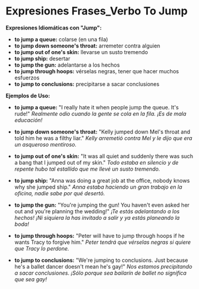 # Expresiones Frases_Verbo To Jump



**Expresiones Idiomáticas con "Jump":**

*   **to jump a queue:** colarse (en una fila)
*   **to jump down someone's throat:** arremeter contra alguien
*   **to jump out of one's skin:** llevarse un susto tremendo
*   **to jump ship:** desertar
*   **to jump the gun:** adelantarse a los hechos
*   **to jump through hoops:** vérselas negras, tener que hacer muchos esfuerzos
*   **to jump to conclusions:** precipitarse a sacar conclusiones

**Ejemplos de Uso:**

*   **to jump a queue:** "I really hate it when people jump the queue. It's rude!"    *Realmente odio cuando la gente se cola en la fila. ¡Es de mala educación!*

*   **to jump down someone's throat:** "Kelly jumped down Mel's throat and told him he was a filthy liar."    *Kelly arremetió contra Mel y le dijo que era un asqueroso mentiroso.*

*   **to jump out of one's skin:** "It was all quiet and suddenly there was such a bang that I jumped out of my skin."    *Todo estaba en silencio y de repente hubo tal estallido que me llevé un susto tremendo.*

*   **to jump ship:** "Anna was doing a great job at the office, nobody knows why she jumped ship."    *Anna estaba haciendo un gran trabajo en la oficina, nadie sabe por qué desertó.*

*   **to jump the gun:** "You're jumping the gun! You haven't even asked her out and you're planning the wedding!"    *¡Te estás adelantando a los hechos! ¡Ni siquiera la has invitado a salir y ya estás planeando la boda!*

*   **to jump through hoops:** "Peter will have to jump through hoops if he wants Tracy to forgive him."    *Peter tendrá que vérselas negras si quiere que Tracy lo perdone.*

*   **to jump to conclusions:** "We're jumping to conclusions. Just because he's a ballet dancer doesn't mean he's gay!"    *Nos estamos precipitando a sacar conclusiones. ¡Sólo porque sea bailarín de ballet no significa que sea gay!*

